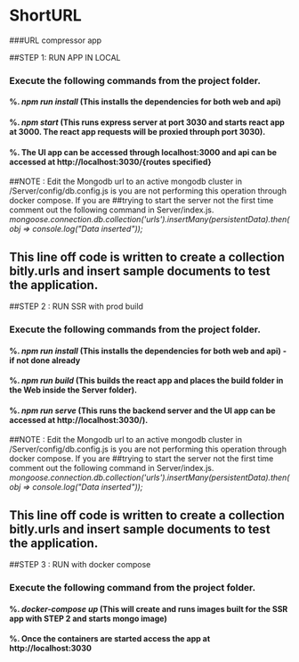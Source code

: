 # ShortURL
###URL compressor app

##STEP 1: RUN APP IN LOCAL
### Execute the following commands from the project folder.
   #### %. ***npm run install*** (This installs the dependencies for both web and api)
   #### %. ***npm start*** (This runs express server at port 3030 and starts react app at 3000. The react app requests will be proxied throuph port 3030).
   #### %. The UI app can be accessed through localhost:3000 and api can be accessed at http://localhost:3030/{routes specified}
   
##NOTE : Edit the Mongodb url to an active mongodb cluster in /Server/config/db.config.js is you are not performing this operation through docker compose. If you are ##trying to start the server not the first time comment out the following command in Server/index.js.
  *mongoose.connection.db.collection('urls').insertMany(persistentData).then(obj => console.log("Data inserted"));*
## This line off code is written to create a collection bitly.urls and insert sample documents to test the application.  
   
##STEP 2 : RUN SSR with prod build
### Execute the following commands from the project folder.
   #### %. ***npm run install*** (This installs the dependencies for both web and api) - if not done already
   #### %. ***npm run build*** (This builds the react app and places the build folder in the Web inside the Server folder).
   #### %. ***npm run serve*** (This runs the backend server and the UI app can be accessed at http://localhost:3030/).
   
##NOTE : Edit the Mongodb url to an active mongodb cluster in /Server/config/db.config.js is you are not performing this operation through docker compose. If you are ##trying to start the server not the first time comment out the following command in Server/index.js.
  *mongoose.connection.db.collection('urls').insertMany(persistentData).then(obj => console.log("Data inserted"));*
## This line off code is written to create a collection bitly.urls and insert sample documents to test the application.  
   
##STEP 3 : RUN with docker compose
### Execute the following command from the project folder.
   #### %. ***docker-compose up*** (This will create and runs images built for the SSR app with STEP 2 and starts mongo image)
   #### %. Once the containers are started access the app at http://localhost:3030
   
